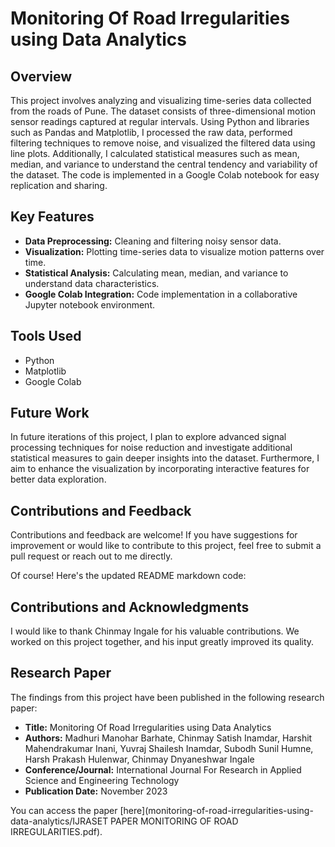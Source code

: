 # Monitoring Of Road Irregularities using Data Analytics

## Overview

This project involves analyzing and visualizing time-series data collected from the roads of Pune. The dataset consists of three-dimensional motion sensor readings captured at regular intervals. Using Python and libraries such as Pandas and Matplotlib, I processed the raw data, performed filtering techniques to remove noise, and visualized the filtered data using line plots. Additionally, I calculated statistical measures such as mean, median, and variance to understand the central tendency and variability of the dataset. The code is implemented in a Google Colab notebook for easy replication and sharing.

## Key Features

- **Data Preprocessing:** Cleaning and filtering noisy sensor data.
- **Visualization:** Plotting time-series data to visualize motion patterns over time.
- **Statistical Analysis:** Calculating mean, median, and variance to understand data characteristics.
- **Google Colab Integration:** Code implementation in a collaborative Jupyter notebook environment.

## Tools Used

- Python
- Matplotlib
- Google Colab

## Future Work

In future iterations of this project, I plan to explore advanced signal processing techniques for noise reduction and investigate additional statistical measures to gain deeper insights into the dataset. Furthermore, I aim to enhance the visualization by incorporating interactive features for better data exploration.

## Contributions and Feedback

Contributions and feedback are welcome! If you have suggestions for improvement or would like to contribute to this project, feel free to submit a pull request or reach out to me directly.

Of course! Here's the updated README markdown code:

## Contributions and Acknowledgments

I would like to thank Chinmay Ingale for his valuable contributions. We worked on this project together, and his input greatly improved its quality.

## Research Paper

The findings from this project have been published in the following research paper:

- **Title:** Monitoring Of Road Irregularities using Data Analytics
- **Authors:** Madhuri Manohar Barhate, Chinmay Satish Inamdar, Harshit Mahendrakumar Inani, Yuvraj Shailesh Inamdar, Subodh Sunil Humne, Harsh Prakash Hulenwar, Chinmay Dnyaneshwar Ingale
- **Conference/Journal:** International Journal For Research in Applied Science and Engineering Technology
- **Publication Date:** November 2023

You can access the paper [here](monitoring-of-road-irregularities-using-data-analytics/IJRASET PAPER MONITORING OF ROAD IRREGULARITIES.pdf).

```markdown
